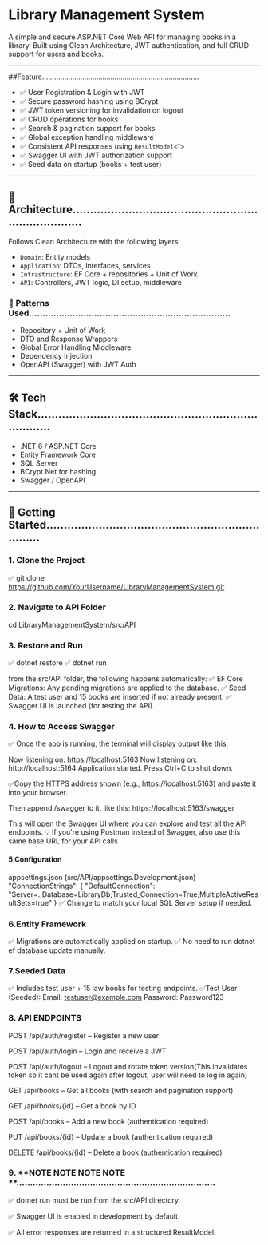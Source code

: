 # Library Management System

A simple and secure ASP.NET Core Web API for managing books in a library. Built using Clean Architecture, JWT authentication, and full CRUD support for users and books.

---

##Feature..............................................................................

- ✅ User Registration & Login with JWT
- ✅ Secure password hashing using BCrypt
- ✅ JWT token versioning for invalidation on logout
- ✅ CRUD operations for books
- ✅ Search & pagination support for books
- ✅ Global exception handling middleware
- ✅ Consistent API responses using `ResultModel<T>`
- ✅ Swagger UI with JWT authorization support
- ✅ Seed data on startup (books + test user)

---

## 🧱 Architecture..........................................................................

Follows Clean Architecture with the following layers:

- `Domain`: Entity models
- `Application`: DTOs, interfaces, services
- `Infrastructure`: EF Core + repositories + Unit of Work
- `API`: Controllers, JWT logic, DI setup, middleware

### 🧩 Patterns Used..........................................................................

- Repository + Unit of Work
- DTO and Response Wrappers
- Global Error Handling Middleware
- Dependency Injection
- OpenAPI (Swagger) with JWT Auth

---

## 🛠 Tech Stack...........................................................................

- .NET 6 / ASP.NET Core
- Entity Framework Core
- SQL Server
- BCrypt.Net for hashing
- Swagger / OpenAPI

---

## 🚀 Getting Started......................................................................

### 1. **Clone the Project**
 ✅ git clone https://github.com/YourUsername/LibraryManagementSystem.git
### 2. **Navigate to API Folder**
cd LibraryManagementSystem/src/API

### 3. **Restore and Run**
 ✅ dotnet restore
 ✅ dotnet run

from the src/API folder, the following happens automatically:
✅ EF Core Migrations: Any pending migrations are applied to the database.
✅ Seed Data: A test user and 15 books are inserted if not already present.
✅ Swagger UI is launched (for testing the API).

### 4.  **How to Access Swagger**
✅ Once the app is running, the terminal will display output like this:

Now listening on: https://localhost:5163
Now listening on: http://localhost:5164
Application started. Press Ctrl+C to shut down.

✅Copy the HTTPS address shown (e.g., https://localhost:5163) and paste it into your browser.

Then append /swagger to it, like this:
https://localhost:5163/swagger

This will open the Swagger UI where you can explore and test all the API endpoints.
💡 If you're using Postman instead of Swagger, also use this same base URL for your API calls

#### 5.**Configuration**
appsettings.json (src/API/appsettings.Development.json)
"ConnectionStrings": {
  "DefaultConnection": "Server=.;Database=LibraryDb;Trusted_Connection=True;MultipleActiveResultSets=true"
}
✅ Change to match your local SQL Server setup if needed.

### 6.**Entity Framework**
✅ Migrations are automatically applied on startup.
✅ No need to run dotnet ef database update manually.

### 7.**Seeded Data**
✅ Includes test user + 15 law books for testing endpoints.
✅Test User (Seeded):
Email: testuser@example.com
Password: Password123

### 8. API ENDPOINTS 
POST /api/auth/register – Register a new user

POST /api/auth/login – Login and receive a JWT

POST /api/auth/logout – Logout and rotate token version(This invalidates token so it cant be used again after logout, user will need to log in again)

GET /api/books – Get all books (with search and pagination support)

GET /api/books/{id} – Get a book by ID

POST /api/books – Add a new book (authentication required)

PUT /api/books/{id} – Update a book (authentication required)

DELETE /api/books/{id} – Delete a book (authentication required)


### 9. **NOTE NOTE NOTE NOTE **.........................................................................
✅ dotnet run must be run from the src/API directory.

✅ Swagger UI is enabled in development by default.

✅ All error responses are returned in a structured ResultModel<T>.









